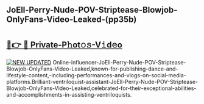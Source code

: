 ## JoEll-Perry-Nude-POV-Striptease-Blowjob-OnlyFans-Video-Leaked-(pp35b)


# <h2><a href="https://mediaupload.pro?-19M">🔗👉 🔴 Private-P𝚑ot𝚘𝚜-V𝚒d𝚎o</a></h2>

[![NEW UPDATED](https://i.imgur.com/0qMVB7G.gif)](https://mediaupload.pro?-19M)
Online-influencer-JoEll-Perry-Nude-POV-Striptease-Blowjob-OnlyFans-Video-Leaked,known-for-publishing-dance-and-lifestyle-content,-including-performances-and-vlogs-on-social-media-platforms.Brilliant-ventriloquist-assistant-JoEll-Perry-Nude-POV-Striptease-Blowjob-OnlyFans-Video-Leaked,celebrated-for-their-exceptional-abilities-and-accomplishments-in-assisting-ventriloquists.  